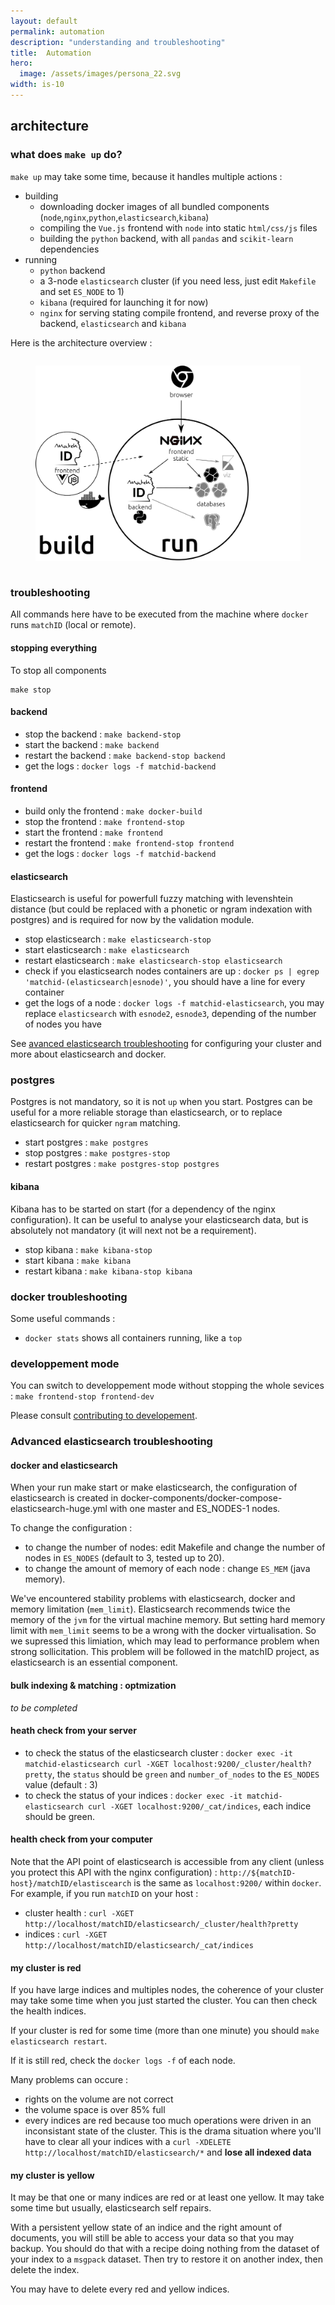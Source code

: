 ```yaml
---
layout: default
permalink: automation
description: "understanding and troubleshooting"
title:  Automation
hero:
  image: /assets/images/persona_22.svg
width: is-10
---
```


## architecture

### what does `make up` do?

`make up` may take some time, because it handles multiple actions :

- building
  - downloading docker images of all bundled components (`node`,`nginx`,`python`,`elasticsearch`,`kibana`)
  - compiling the `Vue.js` frontend with `node` into static `html/css/js` files
  - building the `python` backend, with all `pandas` and `scikit-learn` dependencies
- running
  - `python` backend
  - a 3-node `elasticsearch` cluster (if you need less, just edit `Makefile` and set `ES_NODE` to 1)
  -  `kibana` (required for launching it for now)
  - `nginx` for serving stating compile frontend, and reverse proxy of the backend, `elasticsearch` and `kibana`

Here is the architecture overview :

<div class="columns is-centered">
<figure class="image alpha-png-background">
<img class="column is-half is-narrow" src="assets/images/matchID_architecture.png" alt="matchID architecture">
</figure>
</div>

### troubleshooting

All commands here have to be executed from the machine where `docker` runs `matchID` (local or remote).

#### stopping everything

To stop all components

```
make stop
```
#### backend

- stop the backend : `make backend-stop`
- start the backend : `make backend`
- restart the backend : `make backend-stop backend`
- get the logs : `docker logs -f matchid-backend`

#### frontend

- build only the frontend : `make docker-build`
- stop the frontend : `make frontend-stop`
- start the frontend : `make frontend`
- restart the frontend : `make frontend-stop frontend`
- get the logs : `docker logs -f matchid-backend`


#### elasticsearch

Elasticsearch is useful for powerfull fuzzy matching with levenshtein distance (but could be replaced with a phonetic or ngram indexation with postgres) and is required for now by the validation module.

- stop elasticsearch : `make elasticsearch-stop`
- start elasticsearch : `make elasticsearch`
- restart elasticsearch : `make elasticsearch-stop elasticsearch`
- check if you elasticsearch nodes containers are up : `docker ps | egrep 'matchid-(elasticsearch|esnode)'`, you should have a line for every container
- get the logs of a node : `docker logs -f matchid-elasticsearch`, you may replace `elasticsearch` with `esnode2`, `esnode3`, depending of the number of nodes you have

See [avanced elasticsearch troubleshooting](#advanced-elasticsearch-troubleshooting) for configuring your cluster and more about elasticsearch and docker.


### postgres

Postgres is not mandatory, so it is not `up` when you start. Postgres can be useful for a more reliable storage than elasticsearch, or to replace elasticsearch for quicker `ngram` matching.

- start postgres : `make postgres`
- stop postgres : `make postgres-stop`
- restart postgres : `make postgres-stop postgres`

#### kibana

Kibana has to be started on start (for a dependency of the nginx configuration). It can be useful to analyse your elasticsearch data, but is absolutely not mandatory (it will next not be a requirement).

- stop kibana : `make kibana-stop`
- start kibana : `make kibana`
- restart kibana : `make kibana-stop kibana`

### docker troubleshooting

Some useful commands :

- `docker stats` shows all containers running, like a `top`

### developpement mode

You can switch to developpement mode without stopping the whole sevices : `make frontend-stop frontend-dev`

Please consult [contributing to developement](/dev).

### Advanced elasticsearch troubleshooting
#### docker and elasticsearch

When your run make start or make elasticsearch, the configuration of elasticsearch is created in docker-components/docker-compose-elasticsearch-huge.yml with one master and ES_NODES-1 nodes.

To change the configuration :

- to change the number of nodes: edit Makefile and change the number of nodes in `ES_NODES` (default to 3, tested up to 20).
- to change the amount of memory of each node : change `ES_MEM` (java memory).

We've encountered stability problems with elasticsearch, docker and memory limitation (`mem_limit`). Elasticsearch recommends twice the memory of the `jvm` for the virtual machine memory. But setting hard memory limit with `mem_limit` seems to be a wrong with the docker virtualisation. So we supressed this limiation, which may lead to performance problem when strong sollicitation. This problem will be followed in the matchID project, as elasticsearch is an essential component.

#### bulk indexing & matching : optmization

*to be completed*

#### heath check from your server

- to check the status of the elasticsearch cluster : `docker exec -it matchid-elasticsearch curl -XGET localhost:9200/_cluster/health?pretty`,  the `status` should be `green` and `number_of_nodes` to the `ES_NODES` value (default : 3)
- to check the status of your indices : `docker exec -it matchid-elasticsearch curl -XGET localhost:9200/_cat/indices`, each indice should be green.

#### health check from your computer

Note that the API point of elasticsearch is accessible from any client (unless you protect this API with the nginx configuration) : `http://${matchID-host}/matchID/elastiscearch` is the same as `localhost:9200/` within `docker`. For example, if you run `matchID` on your host :

- cluster health : `curl -XGET http://localhost/matchID/elasticsearch/_cluster/health?pretty`
- indices : `curl -XGET http://localhost/matchID/elasticsearch/_cat/indices`

#### my cluster is red

If you have large indices and multiples nodes, the coherence of your cluster may take some time when you just started the cluster. You can then check the health indices.

If your cluster is red for some time (more than one minute) you should `make elasticsearch restart`.

If it is still red, check the `docker logs -f` of each node.

Many problems can occure :

- rights on the volume are not correct
- the volume space is over 85% full
- every indices are red because too much operations were driven in an inconsistant state of the cluster. This is the drama situation where you'll have to clear all your indices with a `curl -XDELETE http://localhost/matchID/elasticsearch/*` and **lose all indexed data**

#### my cluster is yellow

It may be that one or many indices are red or at least one yellow. It may take some time but usually, elasticsearch self repairs.

With a persistent yellow state of an indice and the right amount of documents, you will still be able to access your data so that you may backup. You should do that with a recipe doing nothing from the dataset of your index to a `msgpack` dataset. Then try to restore it on another index, then delete the index.

You may have to delete every red and yellow indices.







